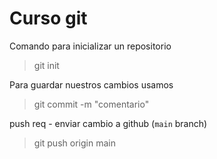 # Curso git

Comando para inicializar un repositorio <br>
> git init

Para guardar nuestros cambios usamos
> git commit -m "comentario"

push req - enviar cambio a github (`main` branch)
> git push origin main